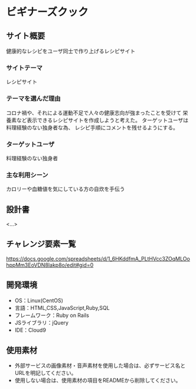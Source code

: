 # ビギナーズクック

## サイト概要
健康的なレシピをユーザ同士で作り上げるレシピサイト

### サイトテーマ
レシピサイト

### テーマを選んだ理由
コロナ禍や、それによる運動不足で人々の健康志向が強まったことを受けて
栄養素など表示できるレシピサイトを作成しようと考えた。
ターゲットユーザは料理経験のない独身者な為、
レシピ手順にコメントを残せるようにする。

### ターゲットユーザ
料理経験のない独身者

### 主な利用シーン
カロリーや血糖値を気にしている方の自炊を手伝う

## 設計書
<...>

## チャレンジ要素一覧
<https://docs.google.com/spreadsheets/d/1_6HKddfmA_PLtHVcc3ZOqMLOohppMm3EoVDN8Iakp8o/edit#gid=0>

## 開発環境
- OS：Linux(CentOS)
- 言語：HTML,CSS,JavaScript,Ruby,SQL
- フレームワーク：Ruby on Rails
- JSライブラリ：jQuery
- IDE：Cloud9

## 使用素材
- 外部サービスの画像素材・音声素材を使用した場合は、必ずサービス名とURLを明記してください。
- 使用しない場合は、使用素材の項目をREADMEから削除してください。
